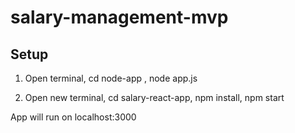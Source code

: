 ﻿# salary-management-mvp

## Setup

1. Open terminal, cd node-app , node app.js

2. Open new terminal, cd salary-react-app, npm install, npm start

App will run on localhost:3000
